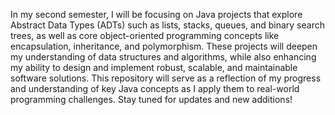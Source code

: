 In my second semester, I will be focusing on Java projects that explore Abstract Data Types (ADTs) such as lists, stacks, queues, and binary search trees, as well as core object-oriented programming concepts like encapsulation, inheritance, and polymorphism. These projects will deepen my understanding of data structures and algorithms, while also enhancing my ability to design and implement robust, scalable, and maintainable software solutions. This repository will serve as a reflection of my progress and understanding of key Java concepts as I apply them to real-world programming challenges. Stay tuned for updates and new additions!

